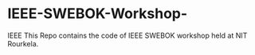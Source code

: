 # IEEE-SWEBOK-Workshop-

IEEE
This Repo contains the code of IEEE SWEBOK workshop held at NIT Rourkela.
